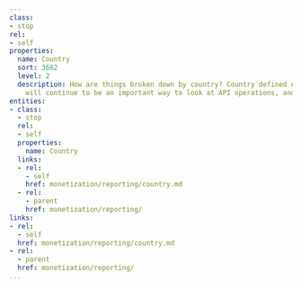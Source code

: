 ```yaml
---
class:
- stop
rel:
- self
properties:
  name: Country
  sort: 3662
  level: 2
  description: How are things broken down by country? Country defined API operations
    will continue to be an important way to look at API operations, and value generated.
entities:
- class:
  - stop
  rel:
  - self
  properties:
    name: Country
  links:
  - rel:
    - self
    href: monetization/reporting/country.md
  - rel:
    - parent
    href: monetization/reporting/
links:
- rel:
  - self
  href: monetization/reporting/country.md
- rel:
  - parent
  href: monetization/reporting/
...
```

